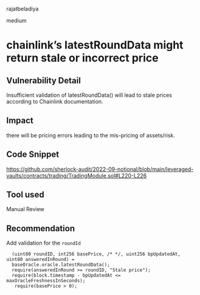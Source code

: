 rajatbeladiya

medium

# chainlink’s latestRoundData might return stale or incorrect price

## Vulnerability Detail
Insufficient validation of latestRoundData() will lead to stale prices according to Chainlink documentation.

## Impact
there will be pricing errors leading to the mis-pricing of assets/risk.

## Code Snippet

https://github.com/sherlock-audit/2022-09-notional/blob/main/leveraged-vaults/contracts/trading/TradingModule.sol#L220-L226

## Tool used
Manual Review

## Recommendation
Add validation for the `roundId`

      (uint80 roundID, int256 basePrice, /* */, uint256 bpUpdatedAt, uint80 answeredInRound) =                         
      baseOracle.oracle.latestRoundData();
      require(answeredInRound >= roundID, "Stale price");
      require(block.timestamp - bpUpdatedAt <= maxOracleFreshnessInSeconds);
       require(basePrice > 0);

